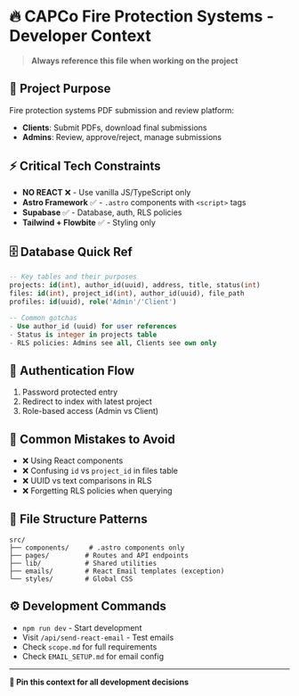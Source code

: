# 🔥 CAPCo Fire Protection Systems - Developer Context

> **Always reference this file when working on the project**

## 🎯 Project Purpose

Fire protection systems PDF submission and review platform:

- **Clients**: Submit PDFs, download final submissions
- **Admins**: Review, approve/reject, manage submissions

## ⚡ Critical Tech Constraints

- **NO REACT** ❌ - Use vanilla JS/TypeScript only
- **Astro Framework** ✅ - `.astro` components with `<script>` tags
- **Supabase** ✅ - Database, auth, RLS policies
- **Tailwind + Flowbite** ✅ - Styling only

## 🗄️ Database Quick Ref

```sql
-- Key tables and their purposes
projects: id(int), author_id(uuid), address, title, status(int)
files: id(int), project_id(int), author_id(uuid), file_path
profiles: id(uuid), role('Admin'/'Client')

-- Common gotchas
- Use author_id (uuid) for user references
- Status is integer in projects table
- RLS policies: Admins see all, Clients see own only
```

## 🔐 Authentication Flow

1. Password protected entry
2. Redirect to index with latest project
3. Role-based access (Admin vs Client)

## 🚨 Common Mistakes to Avoid

- ❌ Using React components
- ❌ Confusing `id` vs `project_id` in files table
- ❌ UUID vs text comparisons in RLS
- ❌ Forgetting RLS policies when querying

## 📁 File Structure Patterns

```
src/
├── components/     # .astro components only
├── pages/         # Routes and API endpoints
├── lib/           # Shared utilities
├── emails/        # React Email templates (exception)
└── styles/        # Global CSS
```

## ⚙️ Development Commands

- `npm run dev` - Start development
- Visit `/api/send-react-email` - Test emails
- Check `scope.md` for full requirements
- Check `EMAIL_SETUP.md` for email config

---

**📌 Pin this context for all development decisions**
